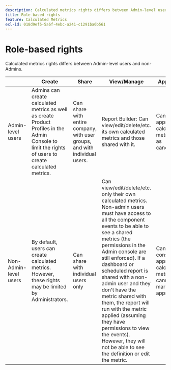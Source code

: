 ```yaml
---
description: Calculated metrics rights differs between Admin-level users and non-Admins.
title: Role-based rights
feature: Calculated Metrics
exl-id: 018d9ef5-5a6f-4ebc-a241-c1291ba6b561
---
```

# Role-based rights

Calculated metrics rights differs between Admin-level users and non-Admins.

||Create|Share|View/Manage|Approve|Apply|
|--- |--- |--- |--- |--- |--- |
|Admin-level users|Admins can create calculated metrics as well as create Product Profiles in the Admin Console to limit the rights of users to create calculated metrics.|Can share with entire company, with user groups, and with individual users.|Report Builder: Can view/edit/delete/etc. its own calculated metrics and those shared with it.|Can approve calculated metrics as canonical.|Can apply any calculated metrics across the whole organization.|
|Non-Admin-level users|By default, users can create calculated metrics. However, these rights may be limited by Administrators.|Can share with individual users only|Can view/edit/delete/etc. only their own calculated metrics. Non-admin users must have access to all the component events to be able to see a shared metrics (the permissions in the Admin console are still enforced).  If a dashboard or scheduled report is shared with a non-admin user and they don't have the metric shared with them, the report will run with the metric applied (assuming they have permissions to view the events). However, they will not be able to see the definition or edit the metric.|Can only consume approved calculated metrics; cannot mark as approved.|Can apply their own calculated metrics and segments that have been shared with them.|
